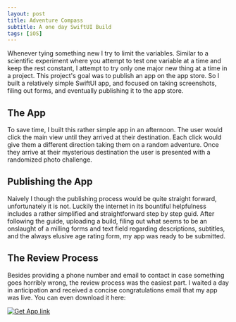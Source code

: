 ```yaml
---
layout: post
title: Adventure Compass
subtitle: A one day SwiftUI Build
tags: [iOS]
---
```


Whenever tying something new I try to limit the variables. Similar to a scientific experiment where you attempt to test one variable at a time and keep the rest constant, I attempt to try only one major new thing at a time in a project. This project's goal was to publish an app on the app store. So I built a relatively simple SwiftUI app, and focused on taking screenshots, filing out forms, and eventually publishing it to the app store.

## The App

To save time, I built this rather simple app in an afternoon. The user would click the main view until they arrived at their destination. Each click would give them a different direction taking them on a random adventure. Once they arrive at their mysterious destination the user is presented with a randomized photo challenge.

## Publishing the App

 Naively I though the publishing process would be quite straight forward, unfortunately it is not. Luckily the internet in its bountiful helpfulness includes a rather simplified and straightforward step by step guid. After following the guide, uploading a build, filing out what seems to be an onslaught of a milling forms and text field regarding descriptions, subtitles, and the always elusive age rating form, my app was ready to be submitted.

 ## The Review Process

 Besides providing a phone number and email to contact in case something goes horribly wrong, the review process was the easiest part. I waited a day in anticipation and received a concise congratulations email that my app was live. You can even download it here:

[![Get App link](https://peterfoxflick.com/assets/img/appStoreImg.svg)](https://apps.apple.com/us/app/adventure-compass/id1512049941)
